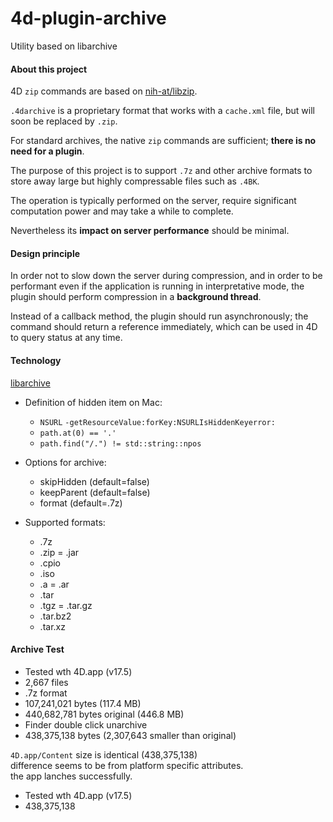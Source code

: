 # 4d-plugin-archive
Utility based on libarchive

#### About this project

4D `zip` commands are based on [nih-at/libzip](https://github.com/nih-at/libzip).

`.4darchive` is a proprietary format that works with a `cache.xml` file, but will soon be replaced by `.zip`.

For standard archives, the native `zip` commands are sufficient; **there is no need for a plugin**.

The purpose of this project is to support `.7z` and other archive formats to store away large but highly compressable files such as `.4BK`.

The operation is typically performed on the server, require significant computation power and may take a while to complete.

Nevertheless its **impact on server performance** should be minimal.

#### Design principle

In order not to slow down the server during compression, and in order to be performant even if the application is running in interpretative mode, the plugin should perform compression in a **background thread**.

Instead of a callback method, the plugin should run asynchronously; the command should return a reference immediately, which can be used in 4D to query status at any time.

#### Technology

[libarchive](https://www.libarchive.org)

* Definition of hidden item on Mac:
 
  * `NSURL` `-getResourceValue:forKey:NSURLIsHiddenKeyerror:`
  * `path.at(0) == '.'`
  * `path.find("/.") != std::string::npos`

* Options for archive:
  * skipHidden (default=false) 
  * keepParent (default=false) 
  * format (default=.7z) 

* Supported formats: 

  * .7z
  * .zip = .jar
  * .cpio
  * .iso
  * .a = .ar
  * .tar
  * .tgz = .tar.gz
  * .tar.bz2
  * .tar.xz

 #### Archive Test
 
* Tested wth 4D.app (v17.5)
* 2,667 files 
* .7z format
* 107,241,021 bytes (117.4 MB)
* 440,682,781 bytes original (446.8 MB)
* Finder double click unarchive 
* 438,375,138 bytes (2,307,643 smaller than original)

`4D.app/Content` size is identical (438,375,138)  
difference seems to be from platform specific attributes.  
the app lanches successfully.

* Tested wth 4D.app (v17.5)
* 438,375,138 
